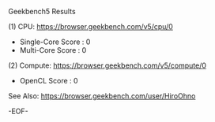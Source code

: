 
Geekbench5 Results

(1) CPU: https://browser.geekbench.com/v5/cpu/0

* Single-Core Score : 0
* Multi-Core Score  : 0

(2) Compute: https://browser.geekbench.com/v5/compute/0

* OpenCL Score : 0

See Also:
https://browser.geekbench.com/user/HiroOhno

-EOF-
